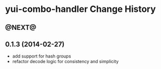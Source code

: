 yui-combo-handler Change History
================================

@NEXT@
------------------


0.1.3 (2014-02-27)
------------------

* add support for hash groups
* refactor decode logic for consistency and simplicity

